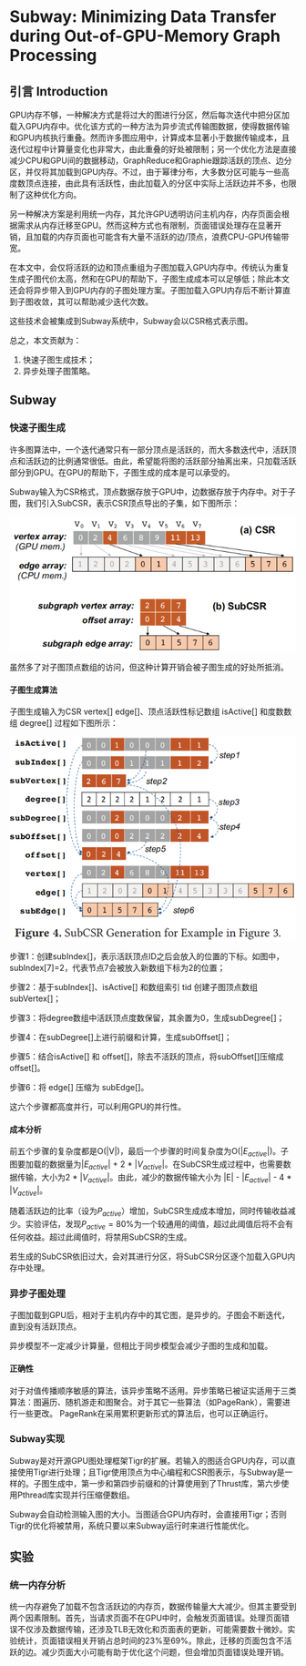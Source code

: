 # Subway: Minimizing Data Transfer during Out-of-GPU-Memory Graph Processing

## 引言 Introduction

GPU内存不够，一种解决方式是将过大的图进行分区，然后每次迭代中把分区加载入GPU内存中。优化该方式的一种方法为异步流式传输图数据，使得数据传输和GPU内核执行重叠。然而许多图应用中，计算成本显著小于数据传输成本，且迭代过程中计算量变化也非常大，由此重叠的好处被限制；另一个优化方法是直接减少CPU和GPU间的数据移动，GraphReduce和Graphie跟踪活跃的顶点、边分区，并仅将其加载到GPU内存。不过，由于幂律分布，大多数分区可能与一些高度数顶点连接，由此具有活跃性，由此加载入的分区中实际上活跃边并不多，也限制了这种优化方向。

另一种解决方案是利用统一内存，其允许GPU透明访问主机内存，内存页面会根据需求从内存迁移至GPU。然而这种方式也有限制，页面错误处理存在显著开销，且加载的内存页面也可能含有大量不活跃的边/顶点，浪费CPU-GPU传输带宽。

在本文中，会仅将活跃的边和顶点重组为子图加载入GPU内存中。传统认为重复生成子图代价太高，然和在GPU的帮助下，子图生成成本可以足够低；除此本文还会将异步带入到GPU内存的子图处理方案。子图加载入GPU内存后不断计算直到子图收敛，其可以帮助减少迭代次数。

这些技术会被集成到Subway系统中，Subway会以CSR格式表示图。

总之，本文贡献为：
1. 快速子图生成技术；
2. 异步处理子图策略。

## Subway

### 快速子图生成

许多图算法中，一个迭代通常只有一部分顶点是活跃的，而大多数迭代中，活跃顶点和活跃边的比例通常很低。由此，希望能将图的活跃部分抽离出来，只加载活跃部分到GPU。在GPU的帮助下，子图生成的成本是可以承受的。

Subway输入为CSR格式，顶点数据存放于GPU中，边数据存放于内存中。对于子图，我们引入SubCSR，表示CSR顶点导出的子集，如下图所示：

![CSR and SubCSR](./pic/2020%20Subway/1%20CSR%20and%20SubCSR.png "CSR and SubCSR")

虽然多了对子图顶点数组的访问，但这种计算开销会被子图生成的好处所抵消。

#### 子图生成算法

子图生成输入为CSR vertex[] edge[]、顶点活跃性标记数组 isActive[] 和度数数组 degree[] 过程如下图所示：

![子图生成示例](./pic/2020%20Subway/2%20子图生成示例.png "子图生成示例")

步骤1：创建subIndex[]，表示活跃顶点ID之后会放入的位置的下标。如图中，subIndex[7]=2，代表节点7会被放入新数组下标为2的位置；

步骤2：基于subIndex[]、isActive[] 和数组索引 tid 创建子图顶点数组 subVertex[]；

步骤3：将degree数组中活跃顶点度数保留，其余置为0，生成subDegree[]；

步骤4：在subDegree[]上进行前缀和计算，生成subOffset[]；

步骤5：结合isActive[] 和 offset[]，除去不活跃的顶点，将subOffset[]压缩成offset[]。

步骤6：将 edge[] 压缩为 subEdge[]。

这六个步骤都高度并行，可以利用GPU的并行性。

#### 成本分析
前五个步骤的复杂度都是O(|V|)，最后一个步骤的时间复杂度为O(|$E_{active}$|)。子图要加载的数据量为|$E_{active}$| + 2 * |$V_{active}$|。在SubCSR生成过程中，也需要数据传输，大小为2 * |$V_{active}$|。由此，减少的数据传输大小为  |E| - |$E_{active}$| - 4 * |$V_{active}$|。

随着活跃边的比率（设为$P_{active}$）增加，SubCSR生成成本增加，同时传输收益减少。实验评估，发现$P_{active}=80\%$为一个较通用的阈值，超过此阈值后将不会有任何收益。超过此阈值时，将禁用SubCSR的生成。

若生成的SubCSR依旧过大，会对其进行分区，将SubCSR分区逐个加载入GPU内存中处理。

### 异步子图处理

子图加载到GPU后，相对于主机内存中的其它图，是异步的。子图会不断迭代，直到没有活跃顶点。

异步模型不一定减少计算量，但相比于同步模型会减少子图的生成和加载。

#### 正确性

对于对值传播顺序敏感的算法，该异步策略不适用。异步策略已被证实适用于三类算法：图遍历、随机游走和图聚合。对于其它一些算法（如PageRank），需要进行一些更改。
PageRank在采用累积更新形式的算法后，也可以正确运行。

### Subway实现

Subway是对开源GPU图处理框架Tigr的扩展。若输入的图适合GPU内存，可以直接使用Tigr进行处理；且Tigr使用顶点为中心编程和CSR图表示，与Subway是一样的。子图生成中，第一步和第四步前缀和的计算使用到了Thrust库，第六步使用Pthread库实现并行压缩便数组。

Subway会自动检测输入图的大小。当图适合GPU内存时，会直接用Tigr；否则Tigr的优化将被禁用，系统只要以来Subway运行时来进行性能优化。

## 实验

### 统一内存分析

统一内存避免了加载不包含活跃边的内存页，数据传输量大大减少。但其主要受到两个因素限制。首先，当请求页面不在GPU中时，会触发页面错误。处理页面错误不仅涉及数据传输，还涉及TLB无效化和页面表的更新，可能需要数十微妙。实验统计，页面错误相关开销占总时间的23%至69%。除此，迁移的页面包含不活跃的边。减少页面大小可能有助于优化这个问题，但会增加页面错误处理开销。















